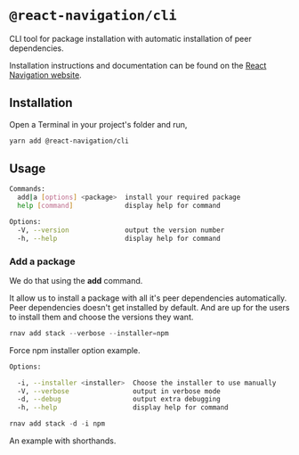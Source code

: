 # `@react-navigation/cli`

CLI tool for package installation with automatic installation of peer dependencies.

Installation instructions and documentation can be found on the [React Navigation website](https://reactnavigation.org/docs/cli).

## Installation

Open a Terminal in your project's folder and run,

```sh
yarn add @react-navigation/cli
```

## Usage

```sh
Commands:
  add|a [options] <package>  install your required package
  help [command]             display help for command

Options:
  -V, --version              output the version number
  -h, --help                 display help for command
```

### Add a package

We do that using the **add** command.

It allow us to install a package with all it's peer dependencies automatically. Peer dependencies doesn't get installed by default. And are up for the users to install them and choose the versions they want.

```ts
rnav add stack --verbose --installer=npm
```

Force npm installer option example.

```sh
Options:

  -i, --installer <installer>  Choose the installer to use manually
  -V, --verbose                output in verbose mode
  -d, --debug                  output extra debugging
  -h, --help                   display help for command
```

```ts
rnav add stack -d -i npm
```

An example with shorthands.
